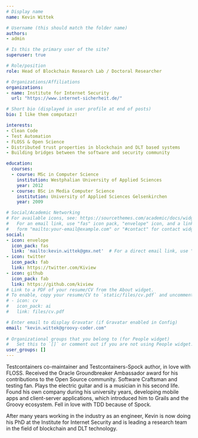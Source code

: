 ```yaml
---
# Display name
name: Kevin Wittek

# Username (this should match the folder name)
authors:
- admin

# Is this the primary user of the site?
superuser: true

# Role/position
role: Head of Blockchain Research Lab / Doctoral Researcher

# Organizations/Affiliations
organizations:
- name: Institute for Internet Security
  url: "https://www.internet-sicherheit.de/"

# Short bio (displayed in user profile at end of posts)
bio: I like them computazz!

interests:
- Clean Code
- Test Automation
- FLOSS & Open Science
- Distributed trust properties in blockchain and DLT based systems
- Building bridges between the software and security community

education:
  courses:
  - course: MSc in Computer Science
    institution: Westphalian University of Applied Sciences
    year: 2012
  - course: BSc in Media Computer Science
    institution: University of Applied Sciences Gelsenkirchen
    year: 2009

# Social/Academic Networking
# For available icons, see: https://sourcethemes.com/academic/docs/widgets/#icons
#   For an email link, use "fas" icon pack, "envelope" icon, and a link in the
#   form "mailto:your-email@example.com" or "#contact" for contact widget.
social:
- icon: envelope
  icon_pack: fas
  link: 'mailto:kevin.wittek@gmx.net'  # For a direct email link, use "mailto:test@example.org".
- icon: twitter
  icon_pack: fab
  link: https://twitter.com/Kiview
- icon: github
  icon_pack: fab
  link: https://github.com/kiview
# Link to a PDF of your resume/CV from the About widget.
# To enable, copy your resume/CV to `static/files/cv.pdf` and uncomment the lines below.  
# - icon: cv
#   icon_pack: ai
#   link: files/cv.pdf

# Enter email to display Gravatar (if Gravatar enabled in Config)
email: "kevin.wittek@groovy-coder.com"
  
# Organizational groups that you belong to (for People widget)
#   Set this to `[]` or comment out if you are not using People widget.  
user_groups: []
---
```


Testcontainers co-maintainer and Testcontainers-Spock author, in love with FLOSS. Received the Oracle Groundbreaker Ambassador award for his contributions to the Open Source community. Software Craftsman and testing fan. Plays the electric guitar and is a musician in his second life. Found his own company during his university years, developing mobile apps and client-server applications, which introduced him to Grails and the Groovy ecosystem. Fell in love with TDD because of Spock. 

After many years working in the industry as an engineer, Kevin is now doing his PhD at the Institute for Internet Security and is leading a research team in the field of blockchain and DLT technology.

